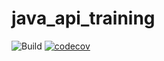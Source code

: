 # java_api_training
![Build](https://github.com/GaZotann/java_api_training/actions/workflows/build.yml/badge.svg)
[![codecov](https://codecov.io/gh/GaZotann/java_api_training/branch/main/graph/badge.svg?token=EEmDkfbbPe)](https://codecov.io/gh/GaZotann/java_api_training)